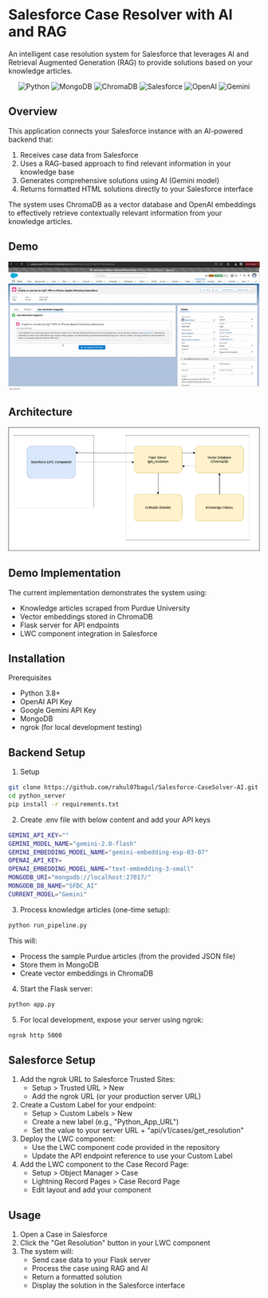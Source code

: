 # Salesforce Case Resolver with AI and RAG

An intelligent case resolution system for Salesforce that leverages AI and Retrieval Augmented Generation (RAG) to provide solutions based on your knowledge articles.

<p align="center">
  <img src="https://img.shields.io/badge/python-3670A0?style=for-the-badge&logo=python&logoColor=ffdd54" alt="Python">
  <img src="https://img.shields.io/badge/MongoDB-%234ea94b.svg?style=for-the-badge&logo=mongodb&logoColor=white" alt="MongoDB">
  <img src="https://img.shields.io/badge/ChromaDB-9B59B6?style=for-the-badge&logo=chromadb&logoColor=white" alt="ChromaDB">
  <img src="https://img.shields.io/badge/Salesforce-00A1E0?style=for-the-badge&logo=salesforce&logoColor=white" alt="Salesforce">
  <img src="https://img.shields.io/badge/chatGPT-74aa9c?style=for-the-badge&logo=openai&logoColor=white" alt="OpenAI">
  <img src="https://img.shields.io/badge/google%20gemini-8E75B2?style=for-the-badge&logo=google%20gemini&logoColor=white" alt="Gemini">
</p>

## Overview
This application connects your Salesforce instance with an AI-powered backend that:
1. Receives case data from Salesforce
2. Uses a RAG-based approach to find relevant information in your knowledge base
3. Generates comprehensive solutions using AI (Gemini model)
4. Returns formatted HTML solutions directly to your Salesforce interface

The system uses ChromaDB as a vector database and OpenAI embeddings to effectively retrieve contextually relevant information from your knowledge articles.

## Demo
![Design](https://github.com/rahul07bagul/Salesforce-CaseSolver-AI/blob/main/assets/demo.gif)

## Architecture
![Design](https://github.com/rahul07bagul/Salesforce-CaseSolver-AI/blob/main/assets/sfdc_case_resolver_design.png)

## Demo Implementation
The current implementation demonstrates the system using:
- Knowledge articles scraped from Purdue University
- Vector embeddings stored in ChromaDB
- Flask server for API endpoints
- LWC component integration in Salesforce

## Installation
Prerequisites
- Python 3.8+
- OpenAI API Key
- Google Gemini API Key
- MongoDB
- ngrok (for local development testing)

## Backend Setup
1. Setup
```bash
git clone https://github.com/rahul07bagul/Salesforce-CaseSolver-AI.git
cd python_server
pip install -r requirements.txt
```
2. Create .env file with below content and add your API keys
```bash
GEMINI_API_KEY=""
GEMINI_MODEL_NAME="gemini-2.0-flash"
GEMINI_EMBEDDING_MODEL_NAME="gemini-embedding-exp-03-07"
OPENAI_API_KEY=
OPENAI_EMBEDDING_MODEL_NAME="text-embedding-3-small"
MONGODB_URI="mongodb://localhost:27017/"
MONGODB_DB_NAME="SFDC_AI"
CURRENT_MODEL="Gemini"
```
3. Process knowledge articles (one-time setup):
```bash
python run_pipeline.py
```
This will:
- Process the sample Purdue articles (from the provided JSON file)
- Store them in MongoDB
- Create vector embeddings in ChromaDB
4. Start the Flask server:
```bash
python app.py
```
5. For local development, expose your server using ngrok:
  ```bash
  ngrok http 5000
  ```

## Salesforce Setup
1. Add the ngrok URL to Salesforce Trusted Sites:
    - Setup > Trusted URL > New
    - Add the ngrok URL (or your production server URL)
2. Create a Custom Label for your endpoint:
    - Setup > Custom Labels > New
    - Create a new label (e.g., "Python_App_URL")
    - Set the value to your server URL + "api/v1/cases/get_resolution"
3. Deploy the LWC component:
    - Use the LWC component code provided in the repository
    - Update the API endpoint reference to use your Custom Label
4. Add the LWC component to the Case Record Page:
    - Setup > Object Manager > Case
    - Lightning Record Pages > Case Record Page
    - Edit layout and add your component

## Usage
1. Open a Case in Salesforce
2. Click the "Get Resolution" button in your LWC component
3. The system will:
   - Send case data to your Flask server
   - Process the case using RAG and AI
   - Return a formatted solution
   - Display the solution in the Salesforce interface


